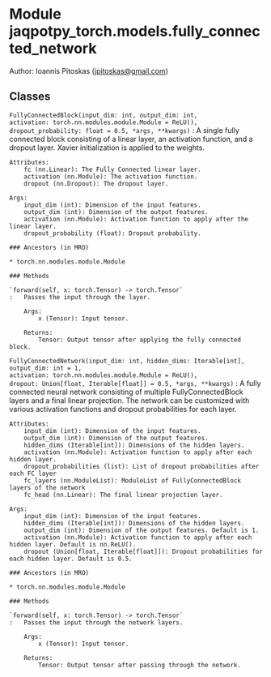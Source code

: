 Module jaqpotpy_torch.models.fully_connected_network
====================================================
Author: Ioannis Pitoskas (jpitoskas@gmail.com)

Classes
-------

`FullyConnectedBlock(input_dim: int, output_dim: int, activation: torch.nn.modules.module.Module = ReLU(), dropout_probability: float = 0.5, *args, **kwargs)`
:   A single fully connected block consisting of a linear layer, an activation function,
    and a dropout layer. Xavier initialization is applied to the weights.
    
    Attributes:
        fc (nn.Linear): The Fully Connected linear layer.
        activation (nn.Module): The activation function.
        dropout (nn.Dropout): The dropout layer.
    
    Args:
        input_dim (int): Dimension of the input features.
        output_dim (int): Dimension of the output features.
        activation (nn.Module): Activation function to apply after the linear layer.
        dropout_probability (float): Dropout probability.

    ### Ancestors (in MRO)

    * torch.nn.modules.module.Module

    ### Methods

    `forward(self, x: torch.Tensor) ‑> torch.Tensor`
    :   Passes the input through the layer.
        
        Args:
            x (Tensor): Input tensor.
        
        Returns:
            Tensor: Output tensor after applying the fully connected block.

`FullyConnectedNetwork(input_dim: int, hidden_dims: Iterable[int], output_dim: int = 1, activation: torch.nn.modules.module.Module = ReLU(), dropout: Union[float, Iterable[float]] = 0.5, *args, **kwargs)`
:   A fully connected neural network consisting of multiple FullyConnectedBlock layers
    and a final linear projection. The network can be customized with various activation
    functions and dropout probabilities for each layer.
    
    Attributes:
        input_dim (int): Dimension of the input features.
        output_dim (int): Dimension of the output features.
        hidden_dims (Iterable[int]): Dimensions of the hidden layers.
        activation (nn.Module): Activation function to apply after each hidden layer.
        dropout_probabilities (list): List of dropout probabilities after each FC layer
        fc_layers (nn.ModuleList): ModuleList of FullyConnectedBlock layers of the network
        fc_head (nn.Linear): The final linear projection layer.
    
    Args:
        input_dim (int): Dimension of the input features.
        hidden_dims (Iterable[int]): Dimensions of the hidden layers.
        output_dim (int): Dimension of the output features. Default is 1.
        activation (nn.Module): Activation function to apply after each hidden layer. Default is nn.ReLU().
        dropout (Union[float, Iterable[float]]): Dropout probabilities for each hidden layer. Default is 0.5.

    ### Ancestors (in MRO)

    * torch.nn.modules.module.Module

    ### Methods

    `forward(self, x: torch.Tensor) ‑> torch.Tensor`
    :   Passes the input through the network layers.
        
        Args:
            x (Tensor): Input tensor.
        
        Returns:
            Tensor: Output tensor after passing through the network.